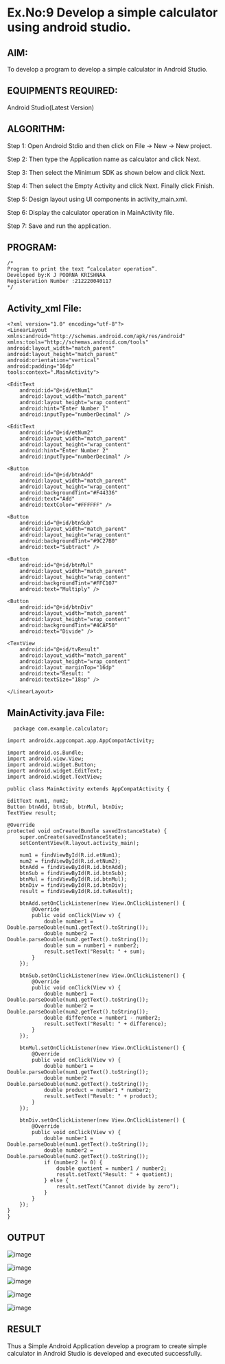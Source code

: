 # Ex.No:9 Develop a simple calculator using android studio.

## AIM:

To develop a program to develop a simple calculator in Android Studio.

## EQUIPMENTS REQUIRED:

Android Studio(Latest Version)

## ALGORITHM:

Step 1: Open Android Stdio and then click on File -> New -> New project.

Step 2: Then type the Application name as calculator and click Next. 

Step 3: Then select the Minimum SDK as shown below and click Next.

Step 4: Then select the Empty Activity and click Next. Finally click Finish.

Step 5: Design layout using UI components in activity_main.xml.

Step 6: Display the calculator operation in MainActivity file.

Step 7: Save and run the application.

## PROGRAM:
```
/*
Program to print the text “calculator operation”.
Developed by:K J POORNA KRISHNAA
Registeration Number :212220040117
*/
```
## Activity_xml File:
```
<?xml version="1.0" encoding="utf-8"?>
<LinearLayout xmlns:android="http://schemas.android.com/apk/res/android"
xmlns:tools="http://schemas.android.com/tools"
android:layout_width="match_parent"
android:layout_height="match_parent"
android:orientation="vertical"
android:padding="16dp"
tools:context=".MainActivity">

<EditText
    android:id="@+id/etNum1"
    android:layout_width="match_parent"
    android:layout_height="wrap_content"
    android:hint="Enter Number 1"
    android:inputType="numberDecimal" />

<EditText
    android:id="@+id/etNum2"
    android:layout_width="match_parent"
    android:layout_height="wrap_content"
    android:hint="Enter Number 2"
    android:inputType="numberDecimal" />

<Button
    android:id="@+id/btnAdd"
    android:layout_width="match_parent"
    android:layout_height="wrap_content"
    android:backgroundTint="#F44336"
    android:text="Add"
    android:textColor="#FFFFFF" />

<Button
    android:id="@+id/btnSub"
    android:layout_width="match_parent"
    android:layout_height="wrap_content"
    android:backgroundTint="#9C27B0"
    android:text="Subtract" />

<Button
    android:id="@+id/btnMul"
    android:layout_width="match_parent"
    android:layout_height="wrap_content"
    android:backgroundTint="#FFC107"
    android:text="Multiply" />

<Button
    android:id="@+id/btnDiv"
    android:layout_width="match_parent"
    android:layout_height="wrap_content"
    android:backgroundTint="#4CAF50"
    android:text="Divide" />

<TextView
    android:id="@+id/tvResult"
    android:layout_width="match_parent"
    android:layout_height="wrap_content"
    android:layout_marginTop="16dp"
    android:text="Result: "
    android:textSize="18sp" />

</LinearLayout>
```
## MainActivity.java File:
```
  package com.example.calculator;

import androidx.appcompat.app.AppCompatActivity;

import android.os.Bundle;
import android.view.View;
import android.widget.Button;
import android.widget.EditText;
import android.widget.TextView;

public class MainActivity extends AppCompatActivity {

EditText num1, num2;
Button btnAdd, btnSub, btnMul, btnDiv;
TextView result;

@Override
protected void onCreate(Bundle savedInstanceState) {
    super.onCreate(savedInstanceState);
    setContentView(R.layout.activity_main);

    num1 = findViewById(R.id.etNum1);
    num2 = findViewById(R.id.etNum2);
    btnAdd = findViewById(R.id.btnAdd);
    btnSub = findViewById(R.id.btnSub);
    btnMul = findViewById(R.id.btnMul);
    btnDiv = findViewById(R.id.btnDiv);
    result = findViewById(R.id.tvResult);

    btnAdd.setOnClickListener(new View.OnClickListener() {
        @Override
        public void onClick(View v) {
            double number1 = Double.parseDouble(num1.getText().toString());
            double number2 = Double.parseDouble(num2.getText().toString());
            double sum = number1 + number2;
            result.setText("Result: " + sum);
        }
    });

    btnSub.setOnClickListener(new View.OnClickListener() {
        @Override
        public void onClick(View v) {
            double number1 = Double.parseDouble(num1.getText().toString());
            double number2 = Double.parseDouble(num2.getText().toString());
            double difference = number1 - number2;
            result.setText("Result: " + difference);
        }
    });

    btnMul.setOnClickListener(new View.OnClickListener() {
        @Override
        public void onClick(View v) {
            double number1 = Double.parseDouble(num1.getText().toString());
            double number2 = Double.parseDouble(num2.getText().toString());
            double product = number1 * number2;
            result.setText("Result: " + product);
        }
    });

    btnDiv.setOnClickListener(new View.OnClickListener() {
        @Override
        public void onClick(View v) {
            double number1 = Double.parseDouble(num1.getText().toString());
            double number2 = Double.parseDouble(num2.getText().toString());
            if (number2 != 0) {
                double quotient = number1 / number2;
                result.setText("Result: " + quotient);
            } else {
                result.setText("Cannot divide by zero");
            }
        }
    });
}
}
```
## OUTPUT
![image](https://github.com/Irenejecinthamerlin/Mobile-Application-Development/assets/128350225/d8f7dc2c-9c84-40de-824f-b2f4c3cd5dd1)


![image](https://github.com/Irenejecinthamerlin/Mobile-Application-Development/assets/128350225/371f6279-bee8-4c88-97ed-724e92435962)


![image](https://github.com/Irenejecinthamerlin/Mobile-Application-Development/assets/128350225/196e4c5e-c885-4b9a-9fc6-ec99094311e0)


![image](https://github.com/Irenejecinthamerlin/Mobile-Application-Development/assets/128350225/26a032e2-1cac-4f7b-b3ad-e4b573b7d746)


![image](https://github.com/Irenejecinthamerlin/Mobile-Application-Development/assets/128350225/5cc32eb1-4410-4882-b90c-20b0a431ae75)


## RESULT
Thus a Simple Android Application develop a program to create simple calculator in Android Studio is developed and executed successfully.
